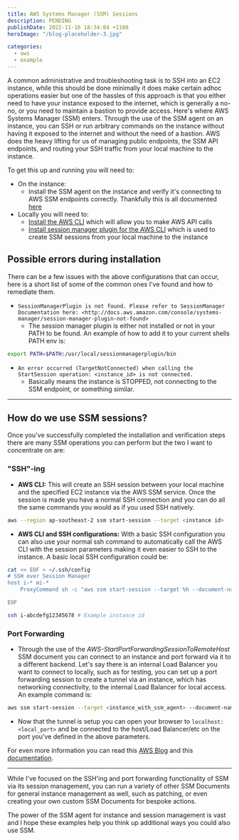 ```yaml
---
title: AWS Systems Manager (SSM) Sessions
description: PENDING
publishDate: 2022-11-16 18:34:04 +1100
heroImage: "/blog-placeholder-3.jpg"

categories:
  - aws
  - example
---
```


A common administrative and troubleshooting task is to SSH into an EC2 instance, while this should be done minimally it does make certain adhoc operations easier but one of the hassles of this approach is that you either need to have your instance exposed to the internet, which is generally a no-no, or you need to maintain a bastion to provide access. Here's where AWS Systems Manager (SSM) enters. Through the use of the SSM agent on an instance, you can SSH or run arbitrary commands on the instance without having it exposed to the internet and without the need of a bastion. AWS does the heavy lifting for us of managing public endpoints, the SSM API endpoints, and routing your SSH traffic from your local machine to the instance.

To get this up and running you will need to:

- On the instance:
  - Install the SSM agent on the instance and verify it's connecting to AWS SSM endpoints correctly. Thankfully this is all documented [here](https://docs.aws.amazon.com/systems-manager/latest/userguide/ssm-agent.html)
- Locally you will need to:
  - [Install the AWS CLI](https://docs.aws.amazon.com/cli/latest/userguide/getting-started-install.html) which will allow you to make AWS API calls
  - [Install session manager plugin for the AWS CLI](https://docs.aws.amazon.com/systems-manager/latest/userguide/session-manager-working-with-install-plugin.html) which is used to create SSM sessions from your local machine to the instance

## Possible errors during installation

There can be a few issues with the above configurations that can occur, here is a short list of some of the common ones I've found and how to remediate them.

- `SessionManagerPlugin is not found. Please refer to SessionManager Documentation here: <http://docs.aws.amazon.com/console/systems-manager/session-manager-plugin-not-found>`
  - The session manager plugin is either not installed or not in your PATH to be found. An example of how to add it to your current shells PATH env is:

```bash
export PATH=$PATH:/usr/local/sessionmanagerplugin/bin
```

- `An error occurred (TargetNotConnected) when calling the StartSession operation: <instance_id> is not connected.`
  - Basically means the instance is STOPPED, not connecting to the SSM endpoint, or something similar.

---

## How do we use SSM sessions?

Once you've successfully completed the installation and verification steps there are many SSM operations you can perform but the two I want to concentrate on are:

### "SSH"-ing

- **AWS CLI:** This will create an SSH session between your local machine and the specified EC2 instance via the AWS SSM service. Once the session is made you have a normal SSH connection and you can do all the same commands you would as if you used SSH natively.

```bash
aws --region ap-southeast-2 ssm start-session --target <instance id>
```

- **AWS CLI and SSH configurations:** With a basic SSH configuration you can also use your normal ssh command to automatically call the AWS CLI with the session parameters making it even easier to SSH to the instance. A basic local SSH configuration could be:

```bash
cat << EOF > ~/.ssh/config
# SSH over Session Manager
host i-* mi-*
    ProxyCommand sh -c "aws ssm start-session --target %h --document-name AWS-StartSSHSession --parameters 'portNumber=%p'"

EOF

ssh i-abcdefg12345678 # Example instance id
```

### Port Forwarding

- Through the use of the _AWS-StartPortForwardingSessionToRemoteHost_ SSM document you can connect to an instance and port forward via it to a different backend. Let's say there is an internal Load Balancer you want to connect to locally, such as for testing, you can set up a port forwarding session to create a tunnel via an instance, which has networking connectivity, to the internal Load Balancer for local access. An example command is:

```bash
aws ssm start-session --target <instance_with_ssm_agent> --document-name AWS-StartPortForwardingSessionToRemoteHost --parameters '{"portNumber":["<remote_port>"],"localPortNumber":["<local_port>"],"host":["<load_balancer_cname>"]}'
```

- Now that the tunnel is setup you can open your browser to `localhost:<local_port>` and be connected to the host/Load Balancer/etc on the port you've defined in the above parameters.

For even more information you can read this [AWS Blog](https://aws.amazon.com/blogs/aws/new-port-forwarding-using-aws-system-manager-sessions-manager/) and this [documentation](https://docs.aws.amazon.com/systems-manager/latest/userguide/session-manager-getting-started-enable-ssh-connections.html).

---

While I've focused on the SSH'ing and port forwarding functionality of SSM via its session management, you can run a variety of other SSM Documents for general instance management as well, such as patching, or even creating your own custom SSM Documents for bespoke actions.

The power of the SSM agent for instance and session management is vast and I hope these examples help you think up additional ways you could also use SSM.
